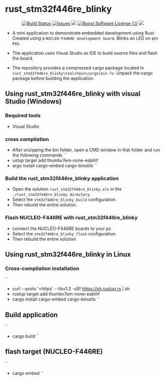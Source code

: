 rust_stm32f446re_blinky
=============================

<p align="center">
    <a href="https://github.com/imahjoub/rust_stm32f446re_blinky/actions">
        <img src="https://github.com/imahjoub/rust_stm32f446re_blinky/actions/workflows/rust_stm32f446re_blinky.yml/badge.svg" alt="Build Status"></a>
    <a href="https://github.com/imahjoub/rust_stm32f446re_blinky/issues?q=is%3Aissue+is%3Aopen+sort%3Aupdated-desc">
        <img src="https://custom-icon-badges.herokuapp.com/github/issues-raw/imahjoub/rust_stm32f446re_blinky?logo=github" alt="Issues" /></a>
    <a href="https://github.com/imahjoub/rust_stm32f446re_blinky" alt="GitHub code size in bytes">
        <img src="https://img.shields.io/github/languages/code-size/imahjoub/rust_stm32f446re_blinky" /></a>
    <a href="https://github.com/imahjoub/rust_stm32f446re_blinky/blob/main/LICENSE_1_0.txt">
        <img src="https://img.shields.io/badge/license-BSL%201.0-blue.svg" alt="Boost Software License 1.0"></a>
    <a href="https://github.com/imahjoub/rust_stm32f446re_blinky" alt="Activity">
        <img src="https://img.shields.io/github/commit-activity/y/imahjoub/rust_stm32f446re_blinky" /></a>
</p>


- A mini application to demonstrate embedded development using Rust. Created using a `NUCLEO-F446RE development board`. Blinks an LED on pin `PA5`.

- The application uses Visual Studio as IDE to build source files and flash the board.

- The repository provides a compressed cargo package located in `rust_stm32f446re_blinky\toolchain\cargo\bin.7z`.
Unpack the cargo package before building the application.


## Using rust_stm32f446re_blinky with visual Studio (Windows)

### Required tools
  - Visual Studio

### cross compilation
  - After unzipping the bin folder, open a CMD window in that folder and run the following commands
  ``
  - ustup target add thumbv7em-none-eabihf
  - argo install cargo-embed cargo-binutils
  ``

### Build the rust_stm32f446re_blinky application
  - Open the solution `rust_stm32f446re_blinky.sln` in the `./rust_stm32f446re_blinky directory`.
  - Select the `stm32f446re_blinky_build` configuration.
  - Then rebuild the entire solution.

### Flash NUCLEO-F446RE with rust_stm32f446re_blinky
  - connect the NUCLEO-F446RE boards to your pc
  - Select the `stm32f446re_blinky_flash` configuration.
  - Then rebuild the entire solution.

## Using rust_stm32f446re_blinky in Linux

### Cross-compilation installation
  ``
  - curl --proto '=https' --tlsv1.2 -sSf https://sh.rustup.rs | sh
  - rustup target add thumbv7em-none-eabihf
  - cargo install cargo-embed cargo-binutils
  ``

## Build application
  ``
  - cargo build
  ``

## flash target (NUCLEO-F446RE)
  ``
  - cargo embed
  ``
